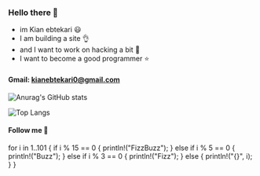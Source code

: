 ### Hello there 👋
  - im Kian ebtekari 😃
  - I am building a site 👌
  - and I want to work on hacking a bit :balloon:
  - I want to become a good programmer :star:

#### Gmail: kianebtekari0@gmail.com

![Anurag's GitHub stats](https://github-readme-stats.vercel.app/api?username=KianEbtekari0&show_icons=true&theme=tokyonight)

![Top Langs](https://github-readme-stats.vercel.app/api/top-langs/?username=KianEbtekari0&theme=tokyonight)

#### Follow me 🥇

for i in 1..101 {
    if i % 15 == 0 {
        println!("FizzBuzz");
    } else if i % 5 == 0 {
        println!("Buzz");
    } else if i % 3 == 0 {
        println!("Fizz");
    } else {
        println!("{}", i);
    }
}

